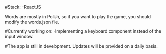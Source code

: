 #Stack:
-ReactJS

Words are mostly in Polish, so if you want to play the game, you should modify the words.json file.

#Currently working on:
-Implementing a keyboard component instead of the input window.

#The app is still in development. Updates will be provided on a daily basis.